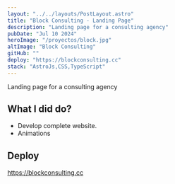 ```yaml
---
layout: "../../layouts/PostLayout.astro"
title: "Block Consulting - Landing Page"
description: "Landing page for a consulting agency"
pubDate: "Jul 10 2024"
heroImage: "/proyectos/block.jpg"
altImage: "Block Consulting"
gitHub: ""
deploy: "https://blockconsulting.cc"
stack: "AstroJs,CSS,TypeScript"
---
```


Landing page for a consulting agency

## What I did do?

- Develop complete website.
- Animations

## Deploy

https://blockconsulting.cc
